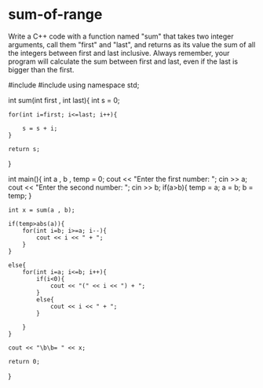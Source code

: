 # sum-of-range
Write a C++ code with a function named "sum" that takes two integer arguments, call them "first" and "last", and returns as its value the sum of all the integers between first and last inclusive. Always remember, your program will calculate the sum between first and last, even if the last is bigger than the first. 


#include <iostream>
#include <cmath>
using namespace std;

int sum(int first , int last){
    int s = 0;

    for(int i=first; i<=last; i++){

        s = s + i;
    }

    return s;
}

int main(){
    int a , b , temp = 0;
    cout << "Enter the first number: ";
    cin >> a;
    cout << "Enter the second number: ";
    cin >> b;
    if(a>b){
        temp = a;
        a = b;
        b = temp;
    }

    int x = sum(a , b);

    if(temp>abs(a)){
        for(int i=b; i>=a; i--){
            cout << i << " + ";
        }
    }

    else{
        for(int i=a; i<=b; i++){
            if(i<0){
                cout << "(" << i << ") + ";
            }
            else{
                cout << i << " + ";
            }

        }
    }

    cout << "\b\b= " << x;

    return 0;
}
